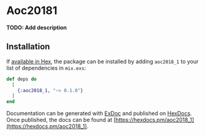 # Aoc20181

**TODO: Add description**

## Installation

If [available in Hex](https://hex.pm/docs/publish), the package can be installed
by adding `aoc2018_1` to your list of dependencies in `mix.exs`:

```elixir
def deps do
  [
    {:aoc2018_1, "~> 0.1.0"}
  ]
end
```

Documentation can be generated with [ExDoc](https://github.com/elixir-lang/ex_doc)
and published on [HexDocs](https://hexdocs.pm). Once published, the docs can
be found at [https://hexdocs.pm/aoc2018_1](https://hexdocs.pm/aoc2018_1).

